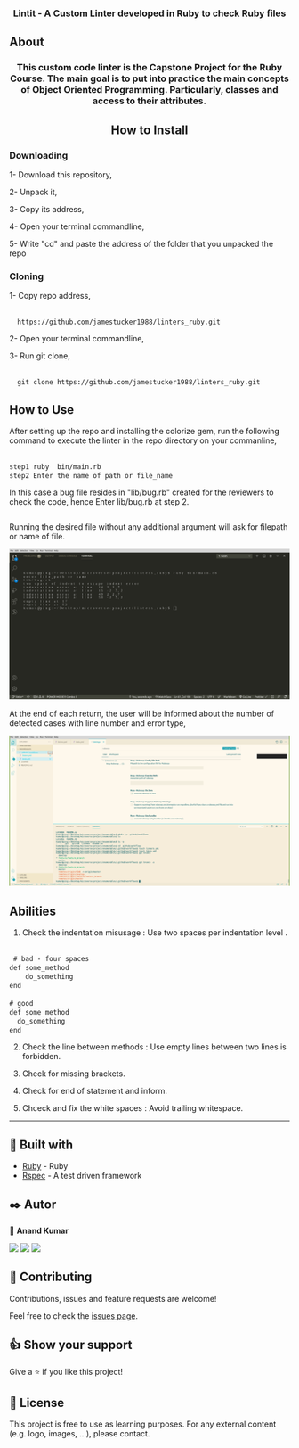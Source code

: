<h3 align="center">Lintit - A Custom Linter developed in Ruby to check Ruby files</h3>

## About <a name = "about"></a>

<h3 align="center"> This custom code linter is the Capstone Project for the Ruby Course. The main goal is to put into practice the main concepts of Object Oriented Programming. Particularly, classes and access to their attributes.</h3>

<p align="center">

</p>

<h2 align="center">How to Install</h2>

<h3>Downloading</h3>

1- Download this repository,

2- Unpack it,

3- Copy its address,

4- Open your terminal commandline,

5- Write "cd" and paste the address of the folder that you unpacked the repo

<h3>Cloning</h3>

1- Copy repo address,

```

  https://github.com/jamestucker1988/linters_ruby.git

```

2- Open your terminal commandline,

3- Run git clone,

```

  git clone https://github.com/jamestucker1988/linters_ruby.git

```

<h2>How to Use</h2>

After setting up the repo and installing the colorize gem, run the following command to execute the linter in the repo directory on your commanline,

```

step1 ruby  bin/main.rb
step2 Enter the name of path or file_name
```

In this case a bug file resides in "lib/bug.rb" created for the reviewers to check the code,
hence Enter lib/bug.rb at step 2.

```

```

Running the desired file without any additional argument will ask for
filepath or name of file.

![screenshot](assets/Screen1.png)

At the end of each return, the user will be informed about the number of detected cases with line number and error type,

![screenshot](assets/Screen.png)

<h2>Abilities</h2>

1. Check the indentation misusage : Use two spaces per indentation level .

```

 # bad - four spaces
def some_method
    do_something
end

# good
def some_method
  do_something
end

```

2. Check the line between methods : Use empty lines between two lines is forbidden.

3. Check for missing brackets.

4. Check for end of statement and inform.

5. Chceck and fix the white spaces : Avoid trailing whitespace.

---

## 🔧 Built with<a name = "built_using"></a>

- [Ruby](https://www.ruby-lang.org/) - Ruby
- [Rspec](https://www.rspec.com) - A test driven framework

## ✒️ Autor <a name = "author"></a>

👤 **Anand Kumar**

[<code><img height="26" src="https://cdn.iconscout.com/icon/free/png-256/github-153-675523.png"></code>](https://github.com/jamestucker1988)
[<code><img height="26" src="https://upload.wikimedia.org/wikipedia/sco/thumb/9/9f/Twitter_bird_logo_2012.svg/1200px-Twitter_bird_logo_2012.svg.png"></code>](https://twitter.com/anandku74070598)
[<code><img height="26" src="https://upload.wikimedia.org/wikipedia/commons/thumb/c/c9/Linkedin.svg/1200px-Linkedin.svg.png"></code>](https://www.linkedin.com/in/anand-kumar-912878189/)

## 🤝 Contributing

Contributions, issues and feature requests are welcome!

Feel free to check the [issues page](https://github.com/jamestucker1988/linters_ruby/issues).

## 👍 Show your support

Give a ⭐️ if you like this project!

## 📝 License

This project is free to use as learning purposes. For any external content (e.g. logo, images, ...), please contact.
